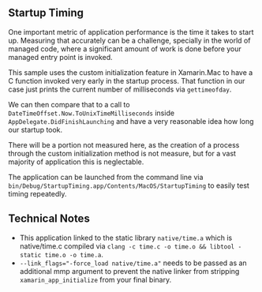 ## Startup Timing

One important metric of application performance is the time it takes to start up. Measuring that accurately can be a challenge, specially in the world of managed code, where a significant amount of work is done before your managed entry point is invoked.

This sample uses the custom initialization feature in Xamarin.Mac to have a C function invoked very early in the startup process. That function in our case just prints the current number of milliseconds via `gettimeofday`.

We can then compare that to a call to `DateTimeOffset.Now.ToUnixTimeMilliseconds` inside `AppDelegate.DidFinishLaunching` and have a very reasonable idea how long our startup took.

There will be a portion not measured here, as the creation of a process through the custom initialization method is not measure, but for a vast majority of application this is neglectable.

The application can be launched from the command line via `bin/Debug/StartupTiming.app/Contents/MacOS/StartupTiming` to easily test timing repeatedly. 

## Technical Notes

- This application linked to the static library `native/time.a` which is native/time.c compiled via `clang -c time.c -o time.o && libtool -static time.o -o time.a`.
- `--link_flags="-force_load native/time.a"` needs to be passed as an additional mmp argument to prevent the native linker from stripping `xamarin_app_initialize` from your final binary.
